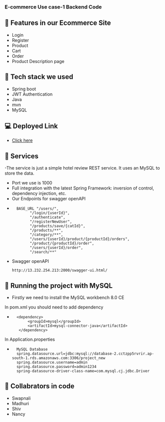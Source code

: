 ### E-commerce Use case-1 Backend Code

##   🌱 Features in our Ecommerce Site
-  Login
-  Register
-  Product 
-  Cart
-  Order
-  Product Description page

## 💼 Tech stack we used

- Spring boot
- JWT Authentication
- Java
- mvn
- MySQL

## 💻 Deployed Link

- <a href="https://13.232.254.213:2000" target="_blank" rel="noreferrer" >Click here</a>

##  📱 Services

-The service is just a simple hotel review REST service. It uses an MySQL to store the data. 
- Port we use is 1000
- Full integration with the latest Spring Framework: inversion of control, dependency injection, etc.
-  Our Endpoints for swagger openAPI
-   ```   
      BASE_URL "/users/",
            "/login/{userId}",
            "/authenticate",
            "/registerNewUser",
            "/products/save/{catId}",
            "/products/**",
            "/category/**",
            "/users/{userId}/product/{productId}/orders",
            "/product/{productId}/order",
            "/users/{userId}/order",
            "/search/**"
     ```
   - Swagger openAPI
      ```
      http://13.232.254.213:2000/swagger-ui.html/
      
      ```

##  📝  Running the project with MySQL
- Firstly we need to install the MySQL workbench 8.0 CE

In pom.xml you should need to add dependency
-    ```
       <dependency>
            <groupId>mysql</groupId>
            <artifactId>mysql-connector-java</artifactId>
        </dependency>
     ```
   In Application.properties
   -  ```
        MySQL Database
        spring.datasource.url=jdbc:mysql://database-2.cctzpp5rvrir.ap-south-1.rds.amazonaws.com:3306/project_new
        spring.datasource.username=admin
        spring.datasource.password=admin1234
        spring-datasource-driver-class-name=com.mysql.cj.jdbc.Driver
      ```

##  🤝 Collabrators in code

- Swapnali
- Madhuri
- Shiv
- Nancy
